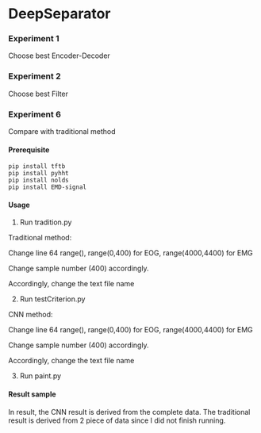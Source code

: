 # DeepSeparator
### Experiment 1 
Choose best Encoder-Decoder
### Experiment 2 
Choose best Filter
### Experiment 6
Compare with traditional method
#### Prerequisite
```
pip install tftb
pip install pyhht
pip install nolds
pip install EMD-signal
```
#### Usage

1. Run tradition.py

Traditional method:

Change line 64 range(), range(0,400) for EOG, range(4000,4400) for EMG

Change sample number (400) accordingly.

Accordingly, change the text file name 

2. Run testCriterion.py

CNN method:

Change line 64 range(), range(0,400) for EOG, range(4000,4400) for EMG

Change sample number (400) accordingly.

Accordingly, change the text file name 

3. Run paint.py


#### Result sample
In result, the CNN result is derived from the complete data.
The traditional result is derived from 2 piece of data since I did not finish running.


